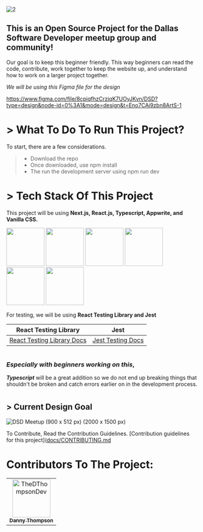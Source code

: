 ![2](https://github.com/dallassoftwaredevelopers/DSDsite/assets/39189903/1cbbfc30-1d17-4e12-9d49-86210ca08045)


## This is an Open Source Project for the Dallas Software Developer meetup group and community!
Our goal is to keep this beginner friendly. This way beginners can read the code, contribute, work together to keep the website up, and understand how to work on a larger project together.

*We will be using this Figma file for the design*

https://www.figma.com/file/8cpiqfhzCrzjqK7UOyJKvn/DSD?type=design&node-id=0%3A1&mode=design&t=Eno7CAj9zbn8ArtS-1
#
# > What To Do To Run This Project?
To start, there are a few considerations.

> - Download the repo
> - Once downloaded, use npm install
> - The run the development server using npm run dev


#
# > Tech Stack Of This Project
This project will be using **Next.js, React.js, Typescript, Appwrite, and Vanilla CSS.**

<img style="height:100px" src="https://cdn.jsdelivr.net/gh/devicons/devicon@latest/icons/nextjs/nextjs-original.svg" /> <img style="height:100px" src="https://cdn.jsdelivr.net/gh/devicons/devicon/icons/react/react-original-wordmark.svg" /> <img style="height:100px" src="https://cdn.jsdelivr.net/gh/devicons/devicon@latest/icons/typescript/typescript-original.svg" /> <img style="height:100px" src="https://cdn.jsdelivr.net/gh/devicons/devicon@latest/icons/appwrite/appwrite-original.svg" /> <img style="height:100px" src="https://cdn.jsdelivr.net/gh/devicons/devicon@latest/icons/css3/css3-original.svg" /> <img style="height:100px" src="https://cdn.jsdelivr.net/gh/devicons/devicon@latest/icons/jest/jest-plain.svg" />
 
For testing, we will be using **React Testing Library and Jest**



| React Testing Library  |   Jest    |
| ------------- |:-------------:|
| [React Testing Library Docs ](https://testing-library.com/docs/ )   | [Jest Testing Docs](https://jestjs.io/docs/getting-started  ) | 
#
### *Especially with beginners working on this*,
***Typescript*** will be a great addition so we do not end up breaking things that shouldn't be broken and catch errors earlier on in the development process.

#
## > Current Design Goal

![DSD Meetup (900 x 512 px) (2000 x 1500 px)](https://github.com/dallassoftwaredevelopers/DSDsite/assets/39189903/129c6858-c274-4bc5-9dab-80a6ddf0415a)

To Contribute, Read the Contribution Guidelines. [Contribution guidelines for this project]([docs/CONTRIBUTING.md](https://github.com/dallassoftwaredevelopers/DSDsite/blob/main/CONTRIBUTING.md)

# Contributors To The Project:
<!-- readme: contributors -start -->
<table>
<tr>
    <td align="center">
        <a href="https://github.com/TheDThompsonDev">
            <img src="https://avatars.githubusercontent.com/u/39189903?v=4" width="100;" alt="TheDThompsonDev"/>
            <br />
            <sub><b>Danny Thompson</b></sub>
        </a>
    </td></tr>
</table>
<!-- readme: contributors -end -->
